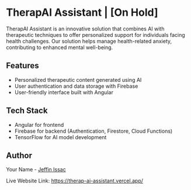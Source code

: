 # TherapAI Assistant | [On Hold]

TherapAI Assistant is an innovative solution that combines AI with therapeutic techniques to offer personalized support for individuals facing health challenges. Our solution helps manage health-related anxiety, contributing to enhanced mental well-being.

## Features

- Personalized therapeutic content generated using AI
- User authentication and data storage with Firebase
- User-friendly interface built with Angular

## Tech Stack

- Angular for frontend
- Firebase for backend (Authentication, Firestore, Cloud Functions)
- TensorFlow for AI model development

## Author

Your Name - [Jeffin Issac](https://github.com/Jeffin03)

Live Website Link: https://therap-ai-assistant.vercel.app/
